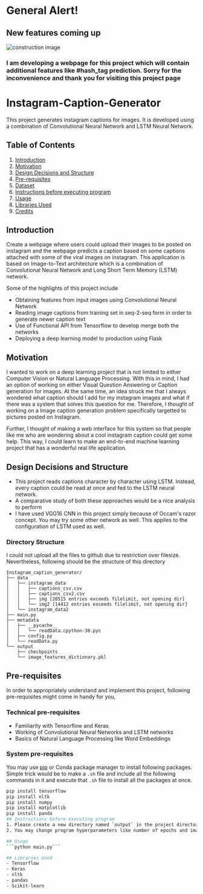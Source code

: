 # General Alert!
## New features coming up
![construction image](construction.png)
### I am developing a webpage for this project which will contain additional features like #hash_tag prediction. Sorry for the inconvenience and thank you for visiting this project page

# Instagram-Caption-Generator
This project generates instagram captions for images. It is developed using a combination of Convolutional Neural Network and LSTM Neural Network.

## Table of Contents
1. [Introduction](#introduction)
2. [Motivation](#motivation)
3. [Design Decisions and Structure](#design-decisions-and-structure)
4. [Pre-requisites](#pre-requisites)
5. [Dataset](#dataset)
6. [Instructions before executing program](#instructions-before-executing-program)
7. [Usage](#usage)
8. [Libraries Used](#libraries-used)
9. [Credits](#credits)

## Introduction
Create a webpage where users could upload their images to be posted on instagram and the webpage predicts a caption based on some captions attached with some of the viral images on instagram. This application is based on Image-to-Text architecture which is a combination of Convolutional Neural Network and Long Short Term Memory (LSTM) network.

Some of the highlights of this project include
* Obtaining features from input images using Convolutional Neural Network 
* Reading image captions from training set in seq-2-seq form in order to generate newer caption text
* Use of Functional API from Tensorflow to develop merge both the networks
* Deploying a deep learning model to production using Flask

## Motivation
I wanted to work on a deep learning project that is not limited to either Computer Vision or Natural Language Processing. With this in mind, I had an option of working on either Visual Question Answering or Caption generation for images. At the same time, an idea struck me that I always wondered what caption should I add for my instagram images and what if there was a system that solves this question for me. Therefore, I thought of working on a Image caption generation problem specifically targetted to pictures posted on Instagram. 

Further, I thought of making a web interface for this system so that people like me who are wondering about a cool instagram caption could get some help. This way, I could learn to make an end-to-end machine learning project that has a wonderful real life application.

## Design Decisions and Structure
* This project reads captions character by character using LSTM. Instead, every caption could be read at once and fed to the LSTM neural network.
* A comparative study of both these approaches would be a nice analysis to perform
* I have used VGG16 CNN in this project simply because of Occam's razor concept. You may try some other network as well. This applies to the configuration of LSTM used as well.

### Directory Structure
I could not upload all the files to github due to restriction over filesize. Nevertheless, following should be the structure of this directory
```
Instagram_caption_generator/
├── data
│   ├── instagram_data
│   │   ├── captions_csv.csv
│   │   ├── captions_csv2.csv
│   │   ├── img [20515 entries exceeds filelimit, not opening dir]
│   │   └── img2 [14412 entries exceeds filelimit, not opening dir]
│   └── instagram_data2
├── main.py
├── metadata
│   ├── __pycache__
│   │   └── readData.cpython-38.pyc
│   ├── config.py
│   └── readData.py
└── output
    ├── checkpoints
    └── image_features_dictionary.pkl
````

## Pre-requisites
In order to appropriately understand and implement this project, following pre-requisites might come in handy for you,

### Technical pre-requisites
* Familiarity with Tensorflow and Keras
* Working of Convolutional Neural Networks and LSTM networks
* Basics of Natural Language Processing like Word Embeddings

### System pre-requisites
You may use [pip](https://pip.pypa.io/en/stable/) or Conda package manager to install following packages. Simple trick would be to make a `.sh` file and include all the following commands in it and execute that `.sh` file to install all the packages at once.
```bash
pip install tensorflow
pip install nltk
pip install numpy
pip install matplotlib
pip install panda
## Instructions before executing program
1. Please create a new directory named `output` in the project directory
2. You may change program hyperparameters like number of epochs and image size in `config.py`

## Usage
```python main.py```

## Libraries Used
- Tensorflow
- Keras
- nltk
- pandas
- Scikit-learn

